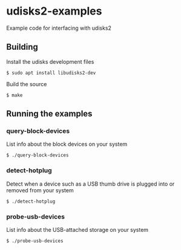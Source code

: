 # udisks2-examples
Example code for interfacing with udisks2

## Building
Install the udisks development files
```
$ sudo apt install libudisks2-dev
```

Build the source
```
$ make
```

## Running the examples
### query-block-devices
List info about the block devices on your system 
```
$ ./query-block-devices
```

### detect-hotplug
Detect when a device such as a USB thumb drive is plugged into or removed from your system
```
$ ./detect-hotplug
```

### probe-usb-devices
List info about the USB-attached storage on your system
```
$ ./probe-usb-devices
```
